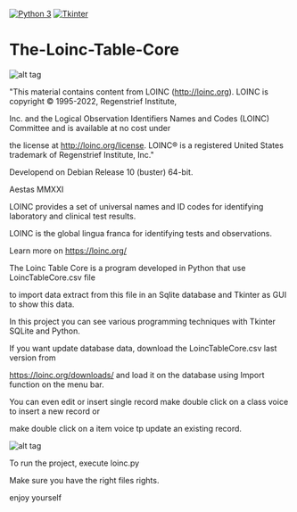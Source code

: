 [![Python 3](https://img.shields.io/badge/python-3%20-blue.svg)](https://www.python.org/downloads/)
[![Tkinter](https://img.shields.io/badge/Tkinter%20-green.svg)](https://docs.python.org/3/library/tk.html)

# The-Loinc-Table-Core

![alt tag](https://user-images.githubusercontent.com/5463566/182586570-611f1f5f-f782-4234-9138-d65913293e9c.png)

"This material contains content from LOINC (http://loinc.org). LOINC is copyright © 1995-2022, Regenstrief Institute, 

Inc. and the Logical Observation Identifiers Names and Codes (LOINC) Committee and is available at no cost under 

the license at http://loinc.org/license. LOINC® is a registered United States trademark of Regenstrief Institute, Inc."

Developend on Debian Release 10 (buster) 64-bit.

Aestas MMXXI

LOINC provides a set of universal names and ID codes for identifying laboratory and clinical test results.

LOINC is the global lingua franca for identifying tests and observations.

Learn more on https://loinc.org/

The Loinc Table Core is a program developed in Python that use LoincTableCore.csv file

to import data extract from this file in an Sqlite database and Tkinter as GUI to show this data.

In this project you can see various programming techniques with Tkinter SQLite and Python.

If you want update database data, download the LoincTableCore.csv last version from 

https://loinc.org/downloads/ and load it on the database using Import function on the menu bar.

You can even edit or insert single record make double click on a class voice to insert a new record or 

make double click on a item voice tp update an existing record.

![alt tag](https://user-images.githubusercontent.com/5463566/182587177-cc5e433d-2559-41ff-819b-15f27358c3b0.png)

To run the project, execute loinc.py

Make sure you have the right files rights.

enjoy yourself
